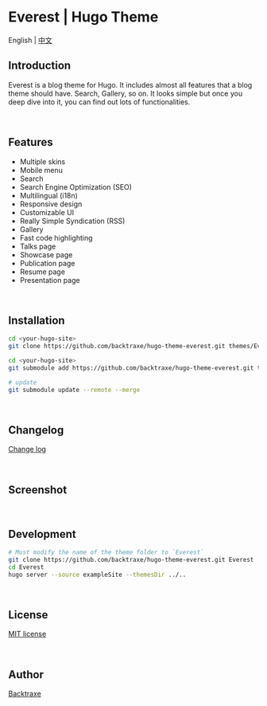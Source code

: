 # Everest | Hugo Theme

English | [中文](https://github.com/backtraxe/hugo-theme-everest/blob/master/README.zh.md)

## Introduction

Everest is a blog theme for Hugo. It includes almost all features that a blog theme should have. Search, Gallery, so on. It looks simple but once you deep dive into it, you can find out lots of functionalities.

<br>

## Features

- Multiple skins
- Mobile menu
- Search
- Search Engine Optimization (SEO)
- Multilingual (i18n)
- Responsive design
- Customizable UI
- Really Simple Syndication (RSS)
- Gallery
- Fast code highlighting
- Talks page
- Showcase page
- Publication page
- Resume page
- Presentation page

<br>

## Installation

```bash
cd <your-hugo-site>
git clone https://github.com/backtraxe/hugo-theme-everest.git themes/Everest
```

```bash
cd <your-hugo-site>
git submodule add https://github.com/backtraxe/hugo-theme-everest.git themes/Everest

# update
git submodule update --remote --merge
```

<br>

## Changelog

[Change log](https://github.com/backtraxe/hugo-theme-everest/blob/master/CHANGELOG.md)

<br>

## Screenshot

<br>

## Development

```bash
# Must modify the name of the theme folder to `Everest`
git clone https://github.com/backtraxe/hugo-theme-everest.git Everest
cd Everest
hugo server --source exampleSite --themesDir ../..
```

<br>

## License

[MIT license](https://github.com/backtraxe/hugo-theme-everest/blob/master/LICENSE)

<br>

## Author

[Backtraxe](https://github.com/backtraxe)

